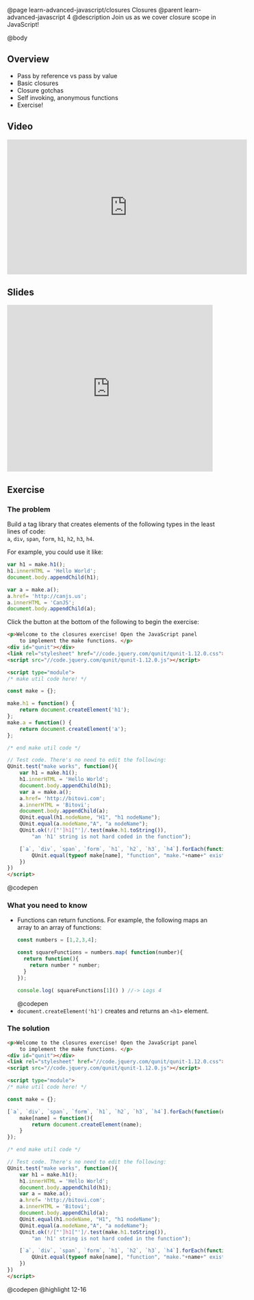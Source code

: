 @page learn-advanced-javascript/closures Closures
@parent learn-advanced-javascript 4
@description Join us as we cover closure scope in JavaScript!

@body

## Overview

- Pass by reference vs pass by value
- Basic closures
- Closure gotchas
- Self invoking, anonymous functions
- Exercise!

## Video

<iframe width="560" height="315" src="https://www.youtube.com/embed/Y28w0TEV8g8" frameborder="0" allow="accelerometer; autoplay; encrypted-media; gyroscope; picture-in-picture" allowfullscreen></iframe>

## Slides

<iframe src="https://docs.google.com/presentation/d/e/2PACX-1vS3Rvip0mm-RctR1rq2W8DlGh2dFiqr9FTbL70Q5dmkwjfMdWCd6p8tztldRm5ZRXoiJCbscDNUnb0P/embed?start=false&loop=false&delayms=3000" frameborder="0" width="480" height="389" allowfullscreen="true" mozallowfullscreen="true" webkitallowfullscreen="true"></iframe>


## Exercise


### The problem

Build a tag library that creates elements of the following types in the least lines of code:  
`a`, `div`, `span`, `form`, `h1`, `h2`, `h3`, `h4`.

For example, you could use it like:

```js
var h1 = make.h1();
h1.innerHTML = 'Hello World';
document.body.appendChild(h1);

var a = make.a();
a.href= 'http://canjs.us';
a.innerHTML = 'CanJS';
document.body.appendChild(a);
```

Click the button at the bottom of the following to begin the exercise:

```html
<p>Welcome to the closures exercise! Open the JavaScript panel
    to implement the make functions. </p>
<div id="qunit"></div>
<link rel="stylesheet" href="//code.jquery.com/qunit/qunit-1.12.0.css">
<script src="//code.jquery.com/qunit/qunit-1.12.0.js"></script>

<script type="module">
/* make util code here! */

const make = {};

make.h1 = function() {
	return document.createElement('h1');
};
make.a = function() {
	return document.createElement('a');
};

/* end make util code */

// Test code. There's no need to edit the following:
QUnit.test("make works", function(){
	var h1 = make.h1();
	h1.innerHTML = 'Hello World';
	document.body.appendChild(h1);
	var a = make.a();
	a.href= 'http://bitovi.com';
	a.innerHTML = 'Bitovi';
	document.body.appendChild(a);
	QUnit.equal(h1.nodeName, "H1", "h1 nodeName");
	QUnit.equal(a.nodeName,"A", "a nodeName");
	QUnit.ok(!/["']h1["']/.test(make.h1.toString()),
		"an 'h1' string is not hard coded in the function");

	[`a`, `div`, `span`, `form`, `h1`, `h2`, `h3`, `h4`].forEach(function(name){
		QUnit.equal(typeof make[name], "function", "make."+name+" exists");
	})
})
</script>
```
@codepen


### What you need to know

- Functions can return functions. For example, the following maps an array to an array
  of functions:
  ```js
  const numbers = [1,2,3,4];

  const squareFunctions = numbers.map( function(number){
    return function(){
      return number * number;
    }
  });

  console.log( squareFunctions[1]() ) //-> Logs 4
  ```
  @codepen
- `document.createElement('h1')` creates and returns an `<h1>` element.

### The solution

```html
<p>Welcome to the closures exercise! Open the JavaScript panel
    to implement the make functions. </p>
<div id="qunit"></div>
<link rel="stylesheet" href="//code.jquery.com/qunit/qunit-1.12.0.css">
<script src="//code.jquery.com/qunit/qunit-1.12.0.js"></script>

<script type="module">
/* make util code here! */

const make = {};

[`a`, `div`, `span`, `form`, `h1`, `h2`, `h3`, `h4`].forEach(function(name){
	make[name] = function(){
		return document.createElement(name);
	}
});

/* end make util code */

// Test code. There's no need to edit the following:
QUnit.test("make works", function(){
	var h1 = make.h1();
	h1.innerHTML = 'Hello World';
	document.body.appendChild(h1);
	var a = make.a();
	a.href= 'http://bitovi.com';
	a.innerHTML = 'Bitovi';
	document.body.appendChild(a);
	QUnit.equal(h1.nodeName, "H1", "h1 nodeName");
	QUnit.equal(a.nodeName,"A", "a nodeName");
	QUnit.ok(!/["']h1["']/.test(make.h1.toString()),
		"an 'h1' string is not hard coded in the function");

	[`a`, `div`, `span`, `form`, `h1`, `h2`, `h3`, `h4`].forEach(function(name){
		QUnit.equal(typeof make[name], "function", "make."+name+" exists");
	})
})
</script>
```
@codepen
@highlight 12-16

